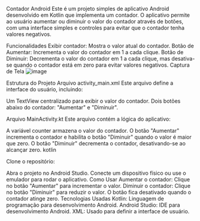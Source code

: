Contador Android
Este é um projeto simples de aplicativo Android desenvolvido em Kotlin que implementa um contador. O aplicativo permite ao usuário aumentar ou diminuir o valor do contador através de botões, com uma interface simples e controles para evitar que o contador tenha valores negativos.

Funcionalidades
Exibir contador: Mostra o valor atual do contador.
Botão de Aumentar: Incrementa o valor do contador em 1 a cada clique.
Botão de Diminuir: Decrementa o valor do contador em 1 a cada clique, mas desativa-se quando o contador está em zero para evitar valores negativos.
Captura de Tela
![image](https://github.com/user-attachments/assets/748f0571-f564-4159-924b-c4c6b65481ae)


Estrutura do Projeto
Arquivo activity_main.xml
Este arquivo define a interface do usuário, incluindo:

Um TextView centralizado para exibir o valor do contador.
Dois botões abaixo do contador: "Aumentar" e "Diminuir".

Arquivo MainActivity.kt
Este arquivo contém a lógica do aplicativo:

A variável counter armazena o valor do contador.
O botão "Aumentar" incrementa o contador e habilita o botão "Diminuir" quando o valor é maior que zero.
O botão "Diminuir" decrementa o contador, desativando-se ao alcançar zero.
kotlin

Clone o repositório:



Abra o projeto no Android Studio.
Conecte um dispositivo físico ou use o emulador para rodar o aplicativo.
Como Usar
Aumentar o contador: Clique no botão "Aumentar" para incrementar o valor.
Diminuir o contador: Clique no botão "Diminuir" para reduzir o valor. O botão fica desativado quando o contador atinge zero.
Tecnologias Usadas
Kotlin: Linguagem de programação para desenvolvimento Android.
Android Studio: IDE para desenvolvimento Android.
XML: Usado para definir a interface de usuário.
